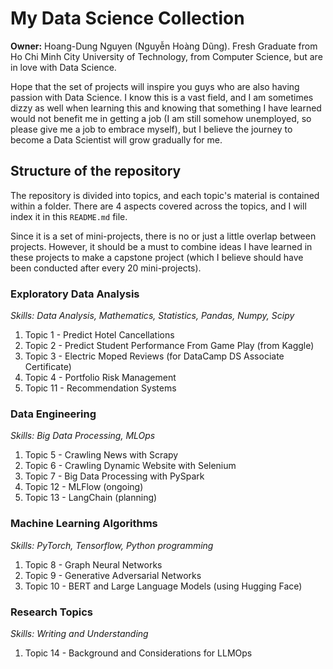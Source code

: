 # My Data Science Collection

**Owner:** Hoang-Dung Nguyen (Nguyễn Hoàng Dũng). Fresh Graduate from Ho Chi Minh City University of Technology, from Computer Science, but are in love with Data Science.

Hope that the set of projects will inspire you guys who are also having passion with Data Science. I know this is a vast field, and I am sometimes dizzy as well when learning this and knowing that something I have learned would not benefit me in getting a job (I am still somehow unemployed, so please give me a job to embrace myself), but I believe the journey to become a Data Scientist will grow gradually for me.

## Structure of the repository

The repository is divided into topics, and each topic's material is contained within a folder. There are 4 aspects covered across the topics, and I will index it in this `README.md` file.

Since it is a set of mini-projects, there is no or just a little overlap between projects. However, it should be a must to combine ideas I have learned in these projects to make a capstone project (which I believe should have been conducted after every 20 mini-projects).

### Exploratory Data Analysis

*Skills: Data Analysis, Mathematics, Statistics, Pandas, Numpy, Scipy*

1. Topic 1 - Predict Hotel Cancellations
2. Topic 2 - Predict Student Performance From Game Play (from Kaggle)
3. Topic 3 - Electric Moped Reviews (for DataCamp DS Associate Certificate)
4. Topic 4 - Portfolio Risk Management
5. Topic 11 - Recommendation Systems

### Data Engineering

*Skills: Big Data Processing, MLOps*

1. Topic 5 - Crawling News with Scrapy
2. Topic 6 - Crawling Dynamic Website with Selenium
3. Topic 7 - Big Data Processing with PySpark
4. Topic 12 - MLFlow (ongoing)
5. Topic 13 - LangChain (planning)

### Machine Learning Algorithms

*Skills: PyTorch, Tensorflow, Python programming*

1. Topic 8 - Graph Neural Networks
2. Topic 9 - Generative Adversarial Networks
3. Topic 10 - BERT and Large Language Models (using Hugging Face)

### Research Topics

*Skills: Writing and Understanding*

1. Topic 14 - Background and Considerations for LLMOps